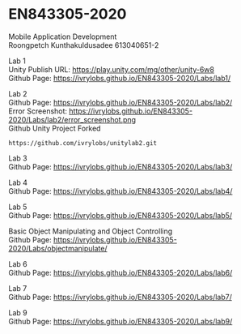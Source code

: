 # EN843305-2020

Mobile Application Development \
Roongpetch Kunthakuldusadee 613040651-2

Lab 1 \
Unity Publish URL: https://play.unity.com/mg/other/unity-6w8 \
Github Page: https://ivrylobs.github.io/EN843305-2020/Labs/lab1/

Lab 2 \
Github Page: https://ivrylobs.github.io/EN843305-2020/Labs/lab2/ \
Error Screenshot: https://ivrylobs.github.io/EN843305-2020/Labs/lab2/error_screenshot.png \
Github Unity Project Forked

```
https://github.com/ivrylobs/unitylab2.git
```

Lab 3\
Github Page: https://ivrylobs.github.io/EN843305-2020/Labs/lab3/

Lab 4\
Github Page: https://ivrylobs.github.io/EN843305-2020/Labs/lab4/

Lab 5\
Github Page: https://ivrylobs.github.io/EN843305-2020/Labs/lab5/

Basic Object Manipulating and Object Controlling\
Github Page: https://ivrylobs.github.io/EN843305-2020/Labs/objectmanipulate/

Lab 6\
Github Page: https://ivrylobs.github.io/EN843305-2020/Labs/lab6/

Lab 7\
Github Page: https://ivrylobs.github.io/EN843305-2020/Labs/lab7/

Lab 9\
Github Page: https://ivrylobs.github.io/EN843305-2020/Labs/lab9/
